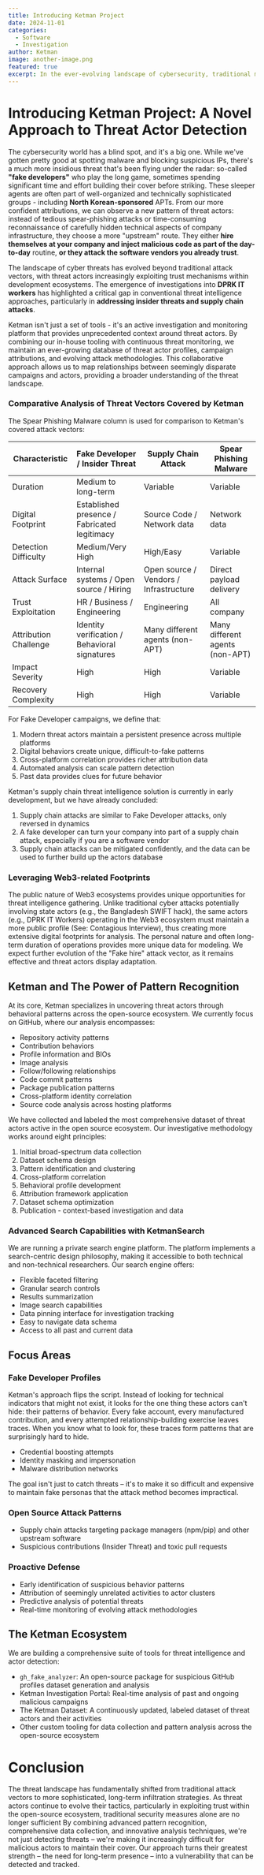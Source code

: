 ```yaml
---
title: Introducing Ketman Project
date: 2024-11-01
categories:
  - Software
  - Investigation
author: Ketman
image: another-image.png
featured: true
excerpt: In the ever-evolving landscape of cybersecurity, traditional methods of tracking threat actors through hashes, IPs, and websites are not enough. Today...
---
```


# Introducing Ketman Project: A Novel Approach to Threat Actor Detection

The cybersecurity world has a blind spot, and it's a big one. While we've gotten pretty good at spotting malware and blocking suspicious IPs, there's a much more insidious threat that's been flying under the radar: so-called **"fake developers"** who play the long game, sometimes spending significant time and effort building their cover before striking. These sleeper agents are often part of well-organized and technically sophisticated groups - including **North Korean-sponsored** APTs. From our more confident attributions, we can observe a new pattern of threat actors: instead of tedious spear-phishing attacks or time-consuming reconnaissance of carefully hidden technical aspects of company infrastructure, they choose a more "upstream" route. They either **hire themselves at your company and inject malicious code as part of the day-to-day** routine, **or they attack the software vendors you already trust**.

The landscape of cyber threats has evolved beyond traditional attack vectors, with threat actors increasingly exploiting trust mechanisms within development ecosystems. The emergence of investigations into **DPRK IT workers** has highlighted a critical gap in conventional threat intelligence approaches, particularly in **addressing insider threats and supply chain attacks**.

Ketman isn't just a set of tools - it's an active investigation and monitoring platform that provides unprecedented context around threat actors. By combining our in-house tooling with continuous threat monitoring, we maintain an ever-growing database of threat actor profiles, campaign attributions, and evolving attack methodologies. This collaborative approach allows us to map relationships between seemingly disparate campaigns and actors, providing a broader understanding of the threat landscape.

### Comparative Analysis of Threat Vectors Covered by Ketman

The Spear Phishing Malware column is used for comparison to Ketman's covered attack vectors:

| Characteristic        | Fake Developer / Insider Threat               | Supply Chain Attack                    | Spear Phishing Malware          |
| --------------------- | --------------------------------------------- | -------------------------------------- | ------------------------------- |
| Duration              | Medium to long-term                           | Variable                               | Variable                        |
| Digital Footprint     | Established presence / Fabricated legitimacy  | Source Code / Network data             | Network data                    |
| Detection Difficulty  | Medium/Very High                              | High/Easy                              | Variable                        |
| Attack Surface        | Internal systems / Open source / Hiring       | Open source / Vendors / Infrastructure | Direct payload delivery         |
| Trust Exploitation    | HR / Business / Engineering                   | Engineering                            | All company                     |
| Attribution Challenge | Identity verification / Behavioral signatures | Many different agents (non-APT)        | Many different agents (non-APT) |
| Impact Severity       | High                                          | High                                   | Variable                        |
| Recovery Complexity   | High                                          | High                                   | Variable                        |

For Fake Developer campaigns, we define that:

1. Modern threat actors maintain a persistent presence across multiple platforms
2. Digital behaviors create unique, difficult-to-fake patterns
3. Cross-platform correlation provides richer attribution data
4. Automated analysis can scale pattern detection
5. Past data provides clues for future behavior

Ketman's supply chain threat intelligence solution is currently in early development, but we have already concluded:

1. Supply chain attacks are similar to Fake Developer attacks, only reversed in dynamics
2. A fake developer can turn your company into part of a supply chain attack, especially if you are a software vendor
3. Supply chain attacks can be mitigated confidently, and the data can be used to further build up the actors database

### Leveraging Web3-related Footprints

The public nature of Web3 ecosystems provides unique opportunities for threat intelligence gathering. Unlike traditional cyber attacks potentially involving state actors (e.g., the Bangladesh SWIFT hack), the same actors (e.g., DPRK IT Workers) operating in the Web3 ecosystem must maintain a more public profile (See: Contagious Interview), thus creating more extensive digital footprints for analysis. The personal nature and often long-term duration of operations provides more unique data for modeling. We expect further evolution of the "Fake hire" attack vector, as it remains effective and threat actors display adaptation.

## Ketman and The Power of Pattern Recognition

At its core, Ketman specializes in uncovering threat actors through behavioral patterns across the open-source ecosystem. We currently focus on GitHub, where our analysis encompasses:

- Repository activity patterns
- Contribution behaviors
- Profile information and BIOs
- Image analysis
- Follow/following relationships
- Code commit patterns
- Package publication patterns
- Cross-platform identity correlation
- Source code analysis across hosting platforms

We have collected and labeled the most comprehensive dataset of threat actors active in the open source ecosystem. Our investigative methodology works around eight principles:

1. Initial broad-spectrum data collection
2. Dataset schema design
3. Pattern identification and clustering
4. Cross-platform correlation
5. Behavioral profile development
6. Attribution framework application
7. Dataset schema optimization
8. Publication - context-based investigation and data

### Advanced Search Capabilities with KetmanSearch

We are running a private search engine platform. The platform implements a search-centric design philosophy, making it accessible to both technical and non-technical researchers. Our search engine offers:

- Flexible faceted filtering
- Granular search controls
- Results summarization
- Image search capabilities
- Data pinning interface for investigation tracking
- Easy to navigate data schema
- Access to all past and current data

## Focus Areas

### Fake Developer Profiles

Ketman's approach flips the script. Instead of looking for technical indicators that might not exist, it looks for the one thing these actors can't hide: their patterns of behavior. Every fake account, every manufactured contribution, and every attempted relationship-building exercise leaves traces. When you know what to look for, these traces form patterns that are surprisingly hard to hide.

- Credential boosting attempts
- Identity masking and impersonation
- Malware distribution networks

The goal isn't just to catch threats – it's to make it so difficult and expensive to maintain fake personas that the attack method becomes impractical.

### Open Source Attack Patterns

- Supply chain attacks targeting package managers (npm/pip) and other upstream software
- Suspicious contributions (Insider Threat) and toxic pull requests

### Proactive Defense

- Early identification of suspicious behavior patterns
- Attribution of seemingly unrelated activities to actor clusters
- Predictive analysis of potential threats
- Real-time monitoring of evolving attack methodologies

## The Ketman Ecosystem

We are building a comprehensive suite of tools for threat intelligence and actor detection:

- `gh_fake_analyzer`: An open-source package for suspicious GitHub profiles dataset generation and analysis
- Ketman Investigation Portal: Real-time analysis of past and ongoing malicious campaigns
- The Ketman Dataset: A continuously updated, labeled dataset of threat actors and their activities
- Other custom tooling for data collection and pattern analysis across the open-source ecosystem

# Conclusion

The threat landscape has fundamentally shifted from traditional attack vectors to more sophisticated, long-term infiltration strategies. As threat actors continue to evolve their tactics, particularly in exploiting trust within the open-source ecosystem, traditional security measures alone are no longer sufficient By combining advanced pattern recognition, comprehensive data collection, and innovative analysis techniques, we're not just detecting threats – we're making it increasingly difficult for malicious actors to maintain their cover. Our approach turns their greatest strength – the need for long-term presence – into a vulnerability that can be detected and tracked.
